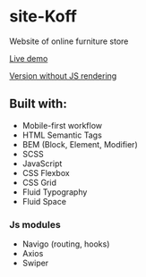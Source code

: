 # site-Koff
Website of online furniture store

[Live demo](https://getfrontend.github.io/site-Koff/app/)

[Version without JS rendering](https://getfrontend.github.io/site-Koff/dist/)

## Built with:
* Mobile-first workflow
* HTML Semantic Tags
* BEM (Block, Element, Modifier)
* SCSS
* JavaScript
* CSS Flexbox
* CSS Grid
* Fluid Typography
* Fluid Space


### Js modules
* Navigo (routing, hooks)
* Axios
* Swiper